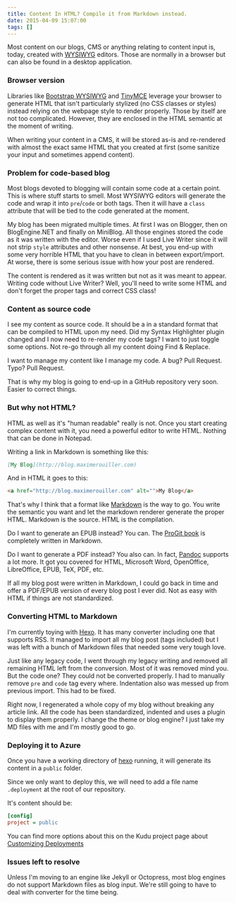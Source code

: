 ```yaml
---
title: Content In HTML? Compile it from Markdown instead.
date: 2015-04-09 15:07:00
tags: []
---
```

Most content on our blogs, CMS or anything relating to content input is, today, created with [WYSIWYG][1] editors. Those are normally in a browser but can also be found in a desktop application. 

### Browser version

Libraries like [Bootstrap WYSIWYG][2] and [TinyMCE][3] leverage your browser to generate HTML that isn't particularly stylized (no CSS classes or styles) instead relying on the webpage style to render properly. Those by itself are not too complicated. However, they are enclosed in the HTML semantic at the moment of writing. 

When writing your content in a CMS, it will be stored as-is and re-rendered with almost the exact same HTML that you created at first (some sanitize your input and sometimes append content). 

### Problem for code-based blog

Most blogs devoted to blogging will contain some code at a certain point. This is where stuff starts to smell. Most WYSIWYG editors will generate the code and wrap it into `pre`/`code` or both tags. Then it will have a `class` attribute that will be tied to the code generated at the moment. 

My blog has been migrated multiple times. At first I was on Blogger, then on BlogEngine.NET and finally on MiniBlog. All those engines stored the code as it was written with the editor. Worse even if I used Live Writer since it will not strip `style` attributes and other nonsense. At best, you end-up with some very horrible HTML that you have to clean in between export/import. At worse, there is some serious issue with how your post are rendered.

The content is rendered as it was written but not as it was meant to appear. Writing code without Live Writer? Well, you'll need to write some HTML and don't forget the proper tags and correct CSS class!

### Content as source code

I see my content as source code. It should be a in a standard format that can be compiled to HTML upon my need. Did my Syntax Highlighter plugin changed and I now need to re-render my code tags? I want to just toggle some options. Not re-go through all my content doing Find & Replace. 

I want to manage my content like I manage my code. A bug? Pull Request. Typo? Pull Request.

That is why my blog is going to end-up in a GitHub repository very soon. Easier to correct things.

### But why not HTML?

HTML as well as it's "human readable" really is not. Once you start creating complex content with it, you need a powerful editor to write HTML. Nothing that can be done in Notepad.

Writing a link in Markdown is something like this:

```md
[My Blog](http://blog.maximerouiller.com)
```

And in HTML it goes to this:

```html
<a href="http://blog.maximerouiller.com" alt="">My Blog</a>
```

That's why I think that a format like [Markdown][4] is the way to go. You write the semantic you want and let the markdown renderer generate the proper HTML. Markdown is the source. HTML is the compilation.

Do I want to generate an EPUB instead? You can. The [ProGit book][5] is completely written in Markdown.

Do I want to generate a PDF instead? You also can. In fact, [Pandoc][6] supports a lot more. It got you covered for HTML, Microsoft Word, OpenOffice, LibreOffice, EPUB, TeX, PDF, etc.

If all my blog post were written in Markdown, I could go back in time and offer a PDF/EPUB version of every blog post I ever did. Not as easy with HTML if things are not standardized. 

### Converting HTML to Markdown

I'm currently toying with [Hexo][7]. It has many converter including one that supports RSS. It managed to import all my blog post (tags included) but I was left with a bunch of Markdown files that needed some very tough love.

Just like any legacy code, I went through my legacy writing and removed all remaining HTML left from the conversion. Most of it was removed mind you. But the code one? They could not be converted properly. I had to manually remove `pre` and `code` tag every where. Indentation also was messed up from previous import. This had to be fixed. 

Right now, I regenerated a whole copy of my blog without breaking any article link. All the code has been standardized, indented and uses a plugin to display them properly. I change the theme or blog engine? I just take my MD files with me and I'm mostly good to go. 

### Deploying it to Azure

Once you have a working directory of [hexo][7] running, it will generate its content in a `public` folder.

Since we only want to deploy this, we will need to add a file name `.deployment` at the root of our repository.

It's content should be:

```ini
[config]
project = public
```

You can find more options about this on the Kudu project page about [Customizing Deployments][8]

### Issues left to resolve

Unless I'm moving to an engine like Jekyll or Octopress, most blog engines do not support Markdown files as blog input. We're still going to have to deal with converter for the time being. 

[1]:http://en.wikipedia.org/wiki/WYSIWYG
[2]:https://mindmup.github.io/bootstrap-wysiwyg/	
[3]:http://www.tinymce.com/
[4]:http://commonmark.org/
[5]:https://github.com/progit/progit
[6]:http://johnmacfarlane.net/pandoc/
[7]:http://hexo.io
[8]:https://github.com/projectkudu/kudu/wiki/Customizing-deployments
